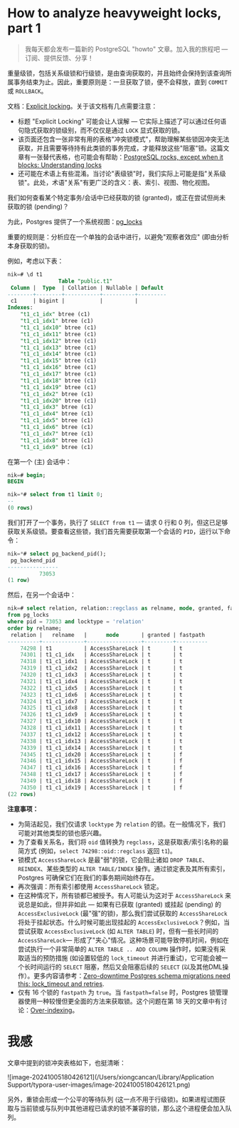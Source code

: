 # How to analyze heavyweight locks, part 1

>我每天都会发布一篇新的 PostgreSQL "howto" 文章。加入我的旅程吧 — 订阅、提供反馈、分享！

重量级锁，包括关系级锁和行级锁，是由查询获取的，并且始终会保持到该查询所属事务结束为止。因此，重要原则是：一旦获取了锁，便不会释放，直到 `COMMIT` 或 `ROLLBACK`。

文档：[Explicit locking](https://postgresql.org/docs/current/explicit-locking.html)。关于该文档有几点需要注意：

- 标题 "Explicit Locking"  可能会让人误解 — 它实际上描述了可以通过任何语句隐式获取的锁级别，而不仅仅是通过 `LOCK` 显式获取的锁。
- 该页面还包含一张非常有用的表格"冲突锁模式"，帮助理解某些锁因冲突无法获取，并且需要等待持有此类锁的事务完成，才能释放这些"阻塞"锁。这篇文章有一张替代表格，也可能会有帮助：[PostgreSQL rocks, except when it blocks: Understanding locks](https://citusdata.com/blog/2018/02/15/when-postgresql-blocks/)
- 还可能在术语上有些混淆。当讨论"表级锁"时，我们实际上可能是指"关系级锁"。此处，术语"关系"有更广泛的含义：表、索引、视图、物化视图。

我们如何查看某个特定事务/会话中已经获取的锁 (granted)，或正在尝试但尚未获取的锁 (pending)？

为此，Postgres 提供了一个系统视图：[pg_locks](https://postgresql.org/docs/current/view-pg-locks.html)

重要的规则是：分析应在一个单独的会话中进行，以避免"观察者效应" (即由分析本身获取的锁)。

例如，考虑以下表：

```sql
nik=# \d t1
                Table "public.t1"
 Column |  Type  | Collation | Nullable | Default
--------+--------+-----------+----------+---------
 c1     | bigint |           |          |
Indexes:
    "t1_c1_idx" btree (c1)
    "t1_c1_idx1" btree (c1)
    "t1_c1_idx10" btree (c1)
    "t1_c1_idx11" btree (c1)
    "t1_c1_idx12" btree (c1)
    "t1_c1_idx13" btree (c1)
    "t1_c1_idx14" btree (c1)
    "t1_c1_idx15" btree (c1)
    "t1_c1_idx16" btree (c1)
    "t1_c1_idx17" btree (c1)
    "t1_c1_idx18" btree (c1)
    "t1_c1_idx19" btree (c1)
    "t1_c1_idx2" btree (c1)
    "t1_c1_idx20" btree (c1)
    "t1_c1_idx3" btree (c1)
    "t1_c1_idx4" btree (c1)
    "t1_c1_idx5" btree (c1)
    "t1_c1_idx6" btree (c1)
    "t1_c1_idx7" btree (c1)
    "t1_c1_idx8" btree (c1)
    "t1_c1_idx9" btree (c1)
```

在第一个 (主) 会话中：

```sql
nik=# begin;
BEGIN

nik=*# select from t1 limit 0;
--
(0 rows)
```

我们打开了一个事务，执行了 `SELECT from t1` — 请求 0 行和 0 列，但这已足够获取关系级锁。要查看这些锁，我们首先需要获取第一个会话的 `PID`，运行以下命令：

```sql
nik=*# select pg_backend_pid();
 pg_backend_pid
----------------
          73053
(1 row)
```

然后，在另一个会话中：

```sql
nik=# select relation, relation::regclass as relname, mode, granted, fastpath
from pg_locks
where pid = 73053 and locktype = 'relation'
order by relname;
 relation |   relname   |      mode       | granted | fastpath
----------+-------------+-----------------+---------+----------
    74298 | t1          | AccessShareLock | t       | t
    74301 | t1_c1_idx   | AccessShareLock | t       | t
    74318 | t1_c1_idx1  | AccessShareLock | t       | t
    74319 | t1_c1_idx2  | AccessShareLock | t       | t
    74320 | t1_c1_idx3  | AccessShareLock | t       | t
    74321 | t1_c1_idx4  | AccessShareLock | t       | t
    74322 | t1_c1_idx5  | AccessShareLock | t       | t
    74323 | t1_c1_idx6  | AccessShareLock | t       | t
    74324 | t1_c1_idx7  | AccessShareLock | t       | t
    74325 | t1_c1_idx8  | AccessShareLock | t       | t
    74326 | t1_c1_idx9  | AccessShareLock | t       | t
    74327 | t1_c1_idx10 | AccessShareLock | t       | t
    74328 | t1_c1_idx11 | AccessShareLock | t       | t
    74337 | t1_c1_idx12 | AccessShareLock | t       | t
    74338 | t1_c1_idx13 | AccessShareLock | t       | t
    74339 | t1_c1_idx14 | AccessShareLock | t       | t
    74345 | t1_c1_idx20 | AccessShareLock | t       | f
    74346 | t1_c1_idx15 | AccessShareLock | t       | f
    74347 | t1_c1_idx16 | AccessShareLock | t       | f
    74348 | t1_c1_idx17 | AccessShareLock | t       | f
    74349 | t1_c1_idx18 | AccessShareLock | t       | f
    74350 | t1_c1_idx19 | AccessShareLock | t       | f
(22 rows)
```

**注意事项：**

- 为简洁起见，我们仅请求 `locktype` 为 `relation` 的锁。在一般情况下，我们可能对其他类型的锁也感兴趣。
- 为了查看关系名，我们将 `oid` 值转换为 `regclass`，这是获取表/索引名称的最简方式 (例如，`select 74298::oid::regclass` 返回 `t1`)。
- 锁模式 `AccessShareLock` 是最"弱"的锁，它会阻止诸如 `DROP TABLE`、`REINDEX`、某些类型的 `ALTER TABLE/INDEX` 操作。通过锁定表及其所有索引，Postgres 可确保它们在我们的事务期间始终存在。
- 再次强调：所有索引都使用 `AccessShareLock` 锁定。
- 在这种情况下，所有锁都已被授予。有人可能认为这对于 `AccessShareLock` 来说总是如此，但并非如此 — 如果有已获取 (granted) 或挂起 (pending) 的 `AccessExclusiveLock` (最"强"的锁)，那么我们尝试获取的 `AccessShareLock` 将处于挂起状态。什么时候可能出现挂起的 `AccessExclusiveLock`？例如，当尝试获取 `AccessExclusiveLock` (如 `ALTER TABLE`) 时，但有一些长时间的 `AccessShareLock`— 形成了"夹心"情况。这种场景可能导致停机时间，例如在尝试执行一个非常简单的 `ALTER TABLE .. ADD COLUMN` 操作时，如果没有采取适当的预防措施 (如设置较低的 `lock_timeout` 并进行重试)，它可能会被一个长时间运行的 `SELECT` 阻塞，然后又会阻塞后续的 `SELECT` (以及其他DML操作）。更多内容请参考：[Zero-downtime Postgres schema migrations need this: lock_timeout and retries](https://postgres.ai/blog/20210923-zero-downtime-postgres-schema-migrations-lock-timeout-and-retries).
- 仅有 16 个锁的 `fastpath` 为 `true`。当 `fastpath=false` 时，Postgres 锁管理器使用一种较慢但更全面的方法来获取锁。这个问题在第 18 天的文章中有讨论：[Over-indexing](https://gitlab.com/postgres-ai/postgresql-consulting/postgres-howtos/-/blob/main/0018_over_indexing.md)。

# 我感

文章中提到的锁冲突表格如下，也挺清晰：

![image-20241005180426121](/Users/xiongcancan/Library/Application Support/typora-user-images/image-20241005180426121.png)

另外，重锁会形成一个公平的等待队列 (这一点不用于行级锁)。如果进程试图获取与当前锁或与队列中其他进程已请求的锁不兼容的锁，那么这个进程便会加入队列。

